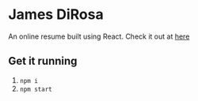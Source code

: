 # James DiRosa

An online resume built using React. Check it out at [here](https://jamesdirosa.com)

## Get it running

1. `npm i`
1. `npm start`
